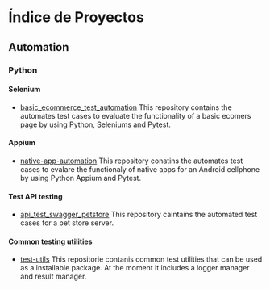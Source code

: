 # Índice de Proyectos

## Automation
### Python
#### Selenium
- [basic_ecommerce_test_automation](https://github.com/EleusisCarretero/basic_ecommerce_test_automation)
    This repository contains the automates test cases to evaluate the functionality of a basic ecomers page by using Python,
    Seleniums and Pytest.
  
#### Appium
- [native-app-automation](https://github.com/EleusisCarretero/native-app-automation)
    This repository conatins the automates test cases to evalare the functionaly of native apps for an Android cellphone by using 
    Python Appium and Pytest.

#### Test API testing
- [api_test_swagger_petstore](https://github.com/EleusisCarretero/api_test_swagger_petstore)
    This repository caintains the automated test cases for a pet store server.
  
#### Common testing utilities
- [test-utils](https://github.com/EleusisCarretero/test_utils)
      This repositorie contanis common test utilities that can be used as a installable package. At the moment it includes a logger
      manager and result manager.
